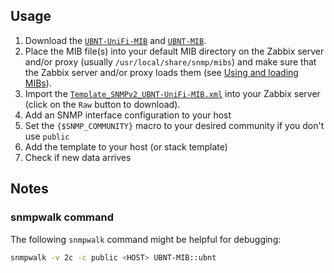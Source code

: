## Usage
1. Download the [`UBNT-UniFi-MIB`](http://dl.ubnt-ut.com/snmp/UBNT-UniFi-MIB)
   and [`UBNT-MIB`](http://dl.ubnt-ut.com/snmp/UBNT-MIB).
2. Place the MIB file(s) into your default MIB directory on the Zabbix server
   and/or proxy (usually `/usr/local/share/snmp/mibs`) and make sure that the
   Zabbix server and/or proxy loads them (see [Using and loading
   MIBs](http://www.net-snmp.org/wiki/index.php/TUT:Using_and_loading_MIBS)).
3. Import the
   [`Template_SNMPv2_UBNT-UniFi-MIB.xml`](Template_SNMPv2_UBNT-UniFi-MIB.xml)
   into your Zabbix server (click on the `Raw` button to download).
4. Add an SNMP interface configuration to your host
5. Set the `{$SNMP_COMMUNITY}` macro to your desired community if you don't use
   `public`
6. Add the template to your host (or stack template)
7. Check if new data arrives

## Notes
### snmpwalk command
The following `snmpwalk` command might be helpful for debugging:
```bash
snmpwalk -v 2c -c public <HOST> UBNT-MIB::ubnt
```
